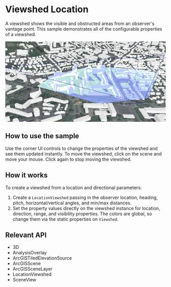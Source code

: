 <h1>Viewshed Location</h1>

<p>A viewshed shows the visible and obstructed areas from an observer's vantage point. This sample demonstrates all of the configurable properties of a viewshed.</p>

<p><img src="ViewshedLocation.png"/></p>

<h2>How to use the sample</h2>

<p>Use the corner UI controls to change the properties of the viewshed and see them updated instantly. To move the 
viewshed, click on the scene and move your mouse. Click again to stop moving the viewshed.</p>

<h2>How it works</h2>

<p>To create a viewshed from a location and directional parameters:</p>

<ol>
  <li>Create a <code>LocationViewshed</code> passing in the observer location, heading, pitch, horizontal/vertical 
  angles, and min/max distances.</li>
  <li>Set the property values directly on the viewshed instance for location, direction, range, and visibility 
  properties. The colors are global, so change them via the static properties on <code>Viewshed</code>.</li>
</ol>

<h2>Relevant API</h2>

<ul>
  <li>3D</li>
  <li>AnalysisOverlay</li>
  <li>ArcGISTiledElevationSource</li>
  <li>ArcGISScene</li>
  <li>ArcGISSceneLayer</li>
  <li>LocationViewshed</code>
  <li>SceneView</li>
</ul>
